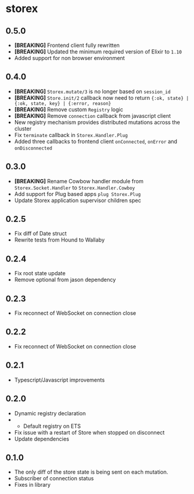 # storex

## 0.5.0

- **[BREAKING]** Frontend client fully rewritten
- **[BREAKING]** Updated the minimum required version of Elixir to `1.10`
- Added support for non browser environment

## 0.4.0

- **[BREAKING]** `Storex.mutate/3` is no longer based on `session_id`
- **[BREAKING]** `Store.init/2` callback now need to return `{:ok, state} | {:ok, state, key} | {:error, reason}`
- **[BREAKING]** Remove custom `Registry` logic
- **[BREAKING]** Remove `connection` callback from javascript client
- New registry mechanism provides distributed mutations across the cluster
- Fix `terminate` callback in `Storex.Handler.Plug`
- Added three callbacks to frontend client `onConnected`, `onError` and `onDisconnected`

## 0.3.0

- **[BREAKING]** Rename Cowbow handler module from `Storex.Socket.Handler` to `Storex.Handler.Cowboy`
- Add support for Plug based apps `plug Storex.Plug`
- Update Storex application supervisor children spec

## 0.2.5

- Fix diff of Date struct
- Rewrite tests from Hound to Wallaby

## 0.2.4

- Fix root state update
- Remove optional from jason dependency

## 0.2.3

- Fix reconnect of WebSocket on connection close

## 0.2.2

- Fix reconnect of WebSocket on connection close

## 0.2.1

- Typescript/Javascript improvements

## 0.2.0

- Dynamic registry declaration
- - Default registry on ETS
- Fix issue with a restart of Store when stopped on disconnect
- Update dependencies

## 0.1.0

- The only diff of the store state is being sent on each mutation.
- Subscriber of connection status
- Fixes in library

